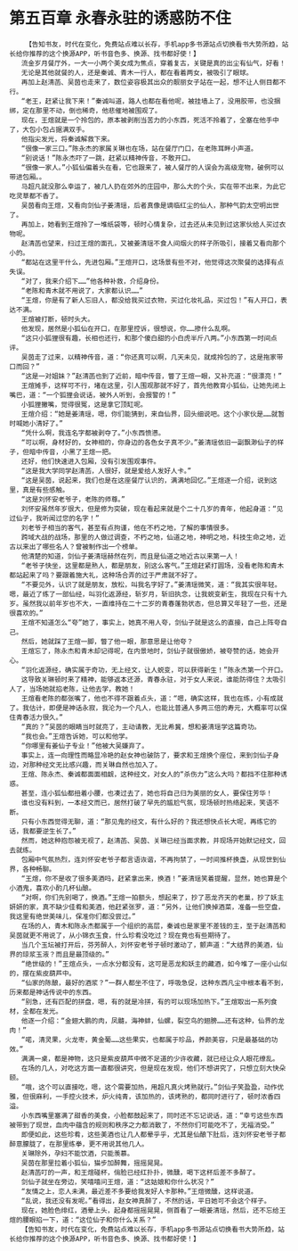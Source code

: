 # 第五百章 永春永驻的诱惑防不住
        【告知书友，时代在变化，免费站点难以长存，手机app多书源站点切换看书大势所趋，站长给你推荐的这个换源APP，听书音色多、换源、找书都好使！】
       流金岁月餐厅外，一大一小两个美女成为焦点，穿着复古，关键是真的出尘有仙气，好看！
       无论是其他就餐的人，还是秦诚、青木一行人，都在看着两女，被吸引了眼球。
       再加上赵清菡、吴茵也走来了，数位姿容极其出众的靓丽女子站在一起，想不让人侧目都不行。
       “老王，赶紧让我下来！”秦诚叫道，路人也都在看他呢，被挂墙上了，没用胶带，也没捆绑，定在那里不动，倒也稀奇，他悲催地被围观了。
       现在，王煊就是一个拎包的，原本被剥削当苦力的小东西，死活不拎着了，全塞在他手中了，大包小包占据满双手。
       他指尖发光，将秦诚解救下来。
       “很像一家三口。”陈永杰的家属关琳也在场，站在餐厅门口，在老陈耳畔小声道。
       “别说话！”陈永杰吓了一跳，赶紧以精神传音，不敢开口。
       “很像一家人。”小狐仙偏着头在看，它也跟来了，被人餐厅的人误会为高级宠物，破例可以带进包厢。。
       马超凡就没那么幸运了，被几人扔在郊外的庄园中，那么大的个头，实在带不出来，为此它吃灵草都不香了。
       吴茵看向王煊，又看向剑仙子姜清瑶，后者真像是谪临红尘的仙人，那种气韵太空明出世了。
       再加上，她看到王煊拎了一堆纸袋等，顿时心情复杂，过去还从未见到过这家伙给人买过衣物呢。
       赵清菡也望来，扫过王煊的面孔，又被姜清瑶不食人间烟火的样子所吸引，接着又看向那个小的。
       “都站在这里干什么，先进包厢。”王煊开口，这场景有些不对，他觉得这次聚餐的选择有点失误。
       “对了，我来介绍下……”他各种补救，介绍身份。
       “老陈和青木就不用说了，大家都认识……”
       “王煊，你是有了新人忘旧人，都没给我买过衣物，买过化妆礼品，买过包！”有人开口，表达不满。
       王煊被打断，顿时头大。
       他发现，居然是小狐仙在开口，在那里控诉，很想说，你……掺什么乱啊。
       “这只小狐狸很有趣，长相也还行，和那个傻白甜的小白虎半斤八两。”小东西第一时间点评。
       吴茵走了过来，以精神传音，道：“你还真可以啊，几天未见，就成拎包的了，这是拖家带口而回？”
       “这是一对姐妹？”赵清菡也到了近前，暗中传音，瞥了王煊一眼，又补充道：“很漂亮！”
       王煊摊手，这样可不行，堵在这里，引人围观那就不好了，首先他教育小狐仙，让她先闭上嘴巴，道：“一个狐狸会说话，被外人听到，会报警的！”
       小狐狸撇嘴，觉得很冤，这是拿它顶缸呢。
       王煊介绍：“她是姜清瑶，嗯，你们能猜到，来自仙界，回头细说吧。这个小家伙是……就暂时喊她小清好了。”
       “凭什么啊，我连名字都被剥夺了。”小东西愤懑。
       “可以啊，身材好的，女神相的，你身边的各色女子真不少。”姜清瑶依旧一副飘渺仙子的样子，但暗中传音，小黑了王煊一把。
       还好，他们快速进入包厢，没有引发围观事件。
       “这是我大学同学赵清菡，人很好，就是爱给人发好人卡。”
       “这是吴茵，说起来，我们也是在这座餐厅认识的，满满地回忆。”王煊逐一介绍，说到这里，真是有些感触。
       “这是刘怀安老爷子，老陈的师尊。”
       刘怀安虽然年岁很大，但是修为突破，现在看起来就是个二十几岁的青年，他起身道：“见过仙子，我听闻过您的名字！”
       刘老爷子相当的客气，甚至有点拘谨，他在不朽之地，了解的事情很多。
       跨域大战的战场，那里的人做过调查，不朽之地，仙道之地，神明之地，科技生命之地，近古以来出了哪些名人？曾被制作出一个榜单。
       他清楚的知道，剑仙子姜清瑶赫然在列，而且是仙道之地近古以来第一人！
       “老爷子快坐，这里都是熟人，都是朋友，别这么客气。”王煊赶紧打圆场，没看老陈和青木都站起来了吗？要跟着施大礼，这种场合弄的过于严肃就不好了。
       “不要见外，认识了就是朋友，放松，叫我名字好了。”姜清瑶微笑，道：“我其实很年轻。嗯，最近了练了一部仙经，叫羽化返源经，斩岁月，斩旧执念，让我蜕变新生，我现在只有十九岁。虽然我以前年岁也不大，一直维持在二十二岁的青春蓬勃状态，但总算又年轻了一些，还是很喜欢的。”
       王煊不知道怎么“夸”她了，事实上，她真不用人夸，剑仙子就是这么的直接，自己上阵夸自己。
       然后，她就踩了王煊一脚，瞥了他一眼，那意思是让他夸？
       王煊忘了，陈永杰和青木却记得呢，在内景地时，剑仙子就很傲娇，被夸赞的话，她会开心。
       “羽化返源经，确实属于奇功，无上经文，让人蜕变，可以获得新生！”陈永杰第一个开口。
       这导致关琳顿时来了精神，能够返本还源，青春永驻，对于女人来说，谁能防得住？太吸引人了，当场她就掐老陈，让他去学，教她！
       王煊看老陈的都张嘴了，他也不得不跟着点头，道：“嗯，确实这样，我也在练，小有成就了。我估计，即便是神话永寂，我沦为一个凡人，也能比普通人多两三倍的寿元，大概率可以保住青春活力很久。”
       “真的？”吴茵的眼睛当时就亮了，主动请教，无比希冀，想和姜清瑶学这篇奇功。
       “我也会。”王煊告诉她，可以和他学。
       “你哪里有姜仙子专业！”他被大吴嫌弃了。
       事实上，连一向理性而略显冷艳的赵女神也破防了，要求和王煊换个座位，来到剑仙子身边，对那种经文无比感兴趣，而关琳自然也加入了。
       王煊、陈永杰、秦诚都面面相觑，这种经文，对女人的“杀伤力”这么大吗？都挡不住那种诱惑。
       甚至，连小狐仙都扭着小腰，也凑过去了，她也将自己归为美丽的女人，要保住芳华！
       谁也没有料到，一本经文而已，居然打破了早先的尴尬气氛，现场顿时热络起来，笑语不断。
       只有小东西觉得无聊，道：“那见鬼的经文，有什么好的？我还想快点长大呢，再练它的话，我都要逆生长了。”
       然而，她这种抱怨被无视了，赵清菡、吴茵、关琳已经当面求教，并现场开始默记经文，回去就练。
       包厢中气氛热烈，连刘怀安老爷子都言语诙谐，不再拘禁了，一时间推杯换盏，从现世到仙界，各种畅聊。
       “王煊，你不是收了很多美酒吗，赶紧拿出来，换酒！”姜清瑶笑着提醒，显然，她也算是个小酒鬼，喜欢小酌几杯仙酿。
       “对啊，你们先别喝了，换酒。”王煊一拍额头，想起来了，抄了恶龙齐天的老巢，抄了妖主妍妍的家，真不缺少佳肴和美酒，他赶紧张罗，道：“另外，让他们换掉酒菜，准备一些空盘，我这里有绝世美味儿，保准你们都没尝过。”
       在场的人，青木和陈永杰都属于一个组织的高层，秦诚也是家里不差钱的主，至于赵清菡和吴茵就更不用说了，从小锦衣玉食，什么珍肴没吃过？现在竟也有些期待了。
       当几个玉坛被打开后，芬芳醉人，刘怀安老爷子顿时激动了，颤声道：“大结界的美酒，仙界的琼浆玉液？而且是最顶级的。”
       “绝世级的！”王煊点头，一点水分都没有，这可是恶龙和妖主的藏酒，如今堆了一座小山似的，摆在紫皮葫芦中。
       “仙家的陈酿，最好的酒浆？”一群人都坐不住了，呼吸急促，这种东西凡尘中根本看不到，历来都是神话传说中的东西。
       “别急，还有匹配的拼盘，嗯，有的就是冷拼，有的可以现场加热下。”王煊取出一系列食材，全都在发光。
       他逐一介绍：“金翅大鹏的肉，凤髓，海神蚌，仙螺，裂空鸟的翅膀……还有这种，仙界的龙肉！”
       “喏，清灵果，火龙枣，黄金葡……这些果实，也都属于珍品，养颜美容，只是最基础的功效。”
       满满一桌，都是神物，这只是紫皮葫芦中微不足道的少许收藏，就已经让众人眼花缭乱。
       在场的几人，对吃这方面一直都很讲究，但是现在发现，他们不想讲究了，只想立刻大快朵颐。
       “哦，这个可以直接吃，嗯，这个需要加热，用超凡真火烤熟就行。”剑仙子笑盈盈，动作优雅，但很麻利，一手控火技术，炉火纯青，该加热的，该烤熟的，都同时进行了，顿时浓香四溢。
       小东西嘴里塞满了甜香的美食，小脸都鼓起来了，同时还不忘记说话，道：“幸亏这些东西被带到了现世，血肉中蕴含的规则和秩序之力都消散了，不然你们可能吃不了，无福消受。”
       即便如此，这些珍肴，这些美酒也让几人都晕乎乎，尤其是仙酿下肚后，连刘怀安老爷子都醉意朦胧了，在那里练拳，更不用说其他几人。
       关琳除外，孕妇不能饮酒，只能羡慕。
       吴茵在那里拉着小狐仙，猫步加醉舞，摇摇晃晃。
       赵清菡叮的一声，和王煊碰杯，俏脸已经红扑扑，微醺，喝下这杯后差不多醉了。
       剑仙子就坐在旁边，笑嘻嘻问王煊，道：“这姑娘和你什么状况？”
       “友情之上，恋人未满，最近差不多要给我发好人卡那种。”王煊微醺，这样说道。
       “乱说，我还没有发呢。”看得出，赵女神真醉了，不然的话，平日她可不会这个样子。
       现在，她脸色绯红，酒晕上头，起身都摇摇晃晃，侧首看了一眼姜清瑶，然后，还不忘给王煊的腰眼掐一下，道：“这位仙子和你什么关系？”
       【告知书友，时代在变化，免费站点难以长存，手机app多书源站点切换看书大势所趋，站长给你推荐的这个换源APP，听书音色多、换源、找书都好使！】